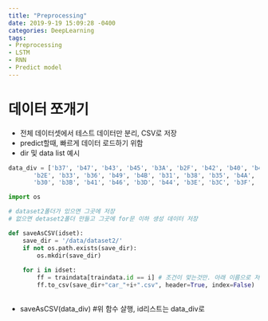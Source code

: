 ```yaml
---
title: "Preprocessing"
date: 2019-9-19 15:09:28 -0400
categories: DeepLearning
tags:
- Preprocessing
- LSTM
- RNN
- Predict model
---
```


# 데이터 쪼개기
* 전체 데이터셋에서 테스트 데이터만 분리, CSV로 저장
* predict할때, 빠르게 데이터 로드하기 위함
* dir 및 data list 예시 

```python
data_div = ['b37', 'b47', 'b43', 'b45', 'b3A', 'b2F', 'b42', 'b40', 'b48', 'b39',
       'b2E', 'b33', 'b36', 'b49', 'b4B', 'b31', 'b38', 'b35', 'b4A', 'b34',
       'b30', 'b3B', 'b41', 'b46', 'b3D', 'b44', 'b3E', 'b3C', 'b3F', 'b32']
```

```python
import os

# dataset2폴더가 있으면 그곳에 저장
# 없으면 detaset2폴더 만들고 그곳에 for문 이하 생성 데이터 저장

def saveAsCSV(idset):
    save_dir = '/data/dataset2/'
    if not os.path.exists(save_dir):
        os.mkdir(save_dir)
        
    for i in idset:
        ff = traindata[traindata.id == i] # 조건이 맞는것만. 아래 이름으로 저장
        ff.to_csv(save_dir+"car_"+i+".csv", header=True, index=False)
        
```
 * saveAsCSV(data_div) #위 함수 살행, id리스트는 data_div로
